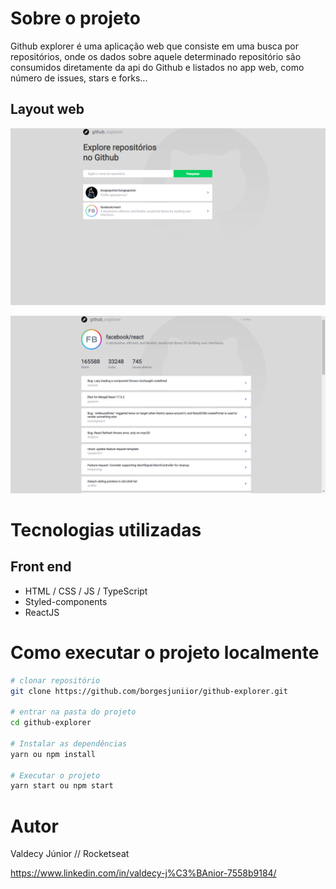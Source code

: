 # Sobre o projeto
Github explorer é uma aplicação web que consiste em uma busca por repositórios, onde os dados sobre aquele determinado repositório são consumidos diretamente da api do Github e listados no app web, como número de issues, stars e forks...
## Layout web
![Web 1](https://github.com/borgesjuniior/github-explorer/blob/main/assets-github/Imagem1.png)

![Web 2](https://github.com/borgesjuniior/github-explorer/blob/main/assets-github/Imagem2.png)
# Tecnologias utilizadas
## Front end
- HTML / CSS / JS / TypeScript
- Styled-components
- ReactJS
# Como executar o projeto localmente

```bash
# clonar repositório
git clone https://github.com/borgesjuniior/github-explorer.git

# entrar na pasta do projeto
cd github-explorer

# Instalar as dependências
yarn ou npm install

# Executar o projeto
yarn start ou npm start
```
# Autor
Valdecy Júnior // Rocketseat

https://www.linkedin.com/in/valdecy-j%C3%BAnior-7558b9184/
